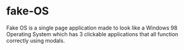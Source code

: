 # fake-OS

Fake OS is a single page application made to look like a Windows 98 Operating System which has 3 clickable applications that all function correctly using modals.
